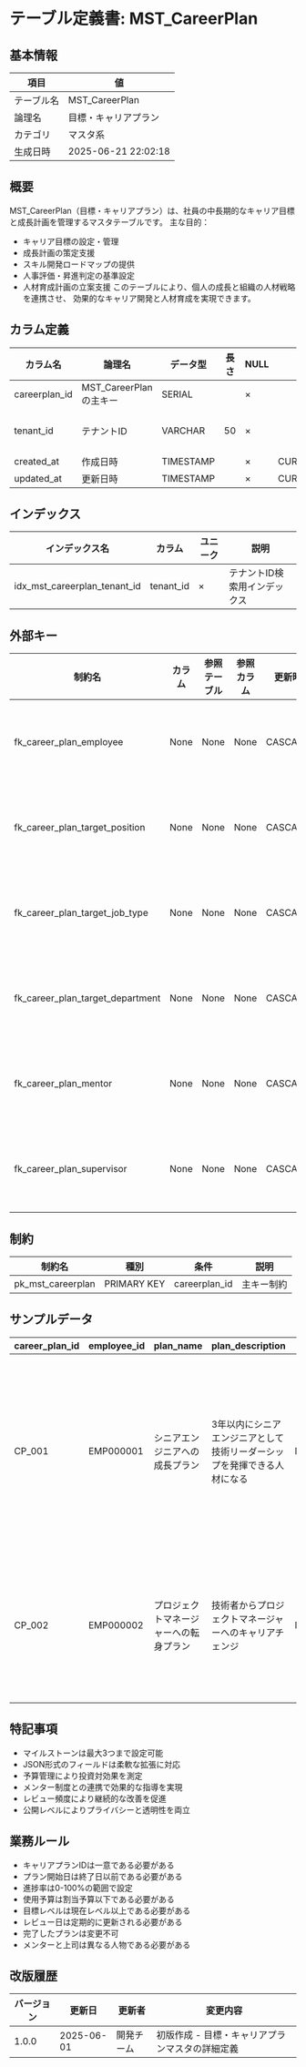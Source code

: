 # テーブル定義書: MST_CareerPlan

## 基本情報

| 項目 | 値 |
|------|-----|
| テーブル名 | MST_CareerPlan |
| 論理名 | 目標・キャリアプラン |
| カテゴリ | マスタ系 |
| 生成日時 | 2025-06-21 22:02:18 |

## 概要

MST_CareerPlan（目標・キャリアプラン）は、社員の中長期的なキャリア目標と成長計画を管理するマスタテーブルです。
主な目的：
- キャリア目標の設定・管理
- 成長計画の策定支援
- スキル開発ロードマップの提供
- 人事評価・昇進判定の基準設定
- 人材育成計画の立案支援
このテーブルにより、個人の成長と組織の人材戦略を連携させ、
効果的なキャリア開発と人材育成を実現できます。


## カラム定義

| カラム名 | 論理名 | データ型 | 長さ | NULL | デフォルト | 説明 |
|----------|--------|----------|------|------|------------|------|
| careerplan_id | MST_CareerPlanの主キー | SERIAL |  | × |  | MST_CareerPlanの主キー |
| tenant_id | テナントID | VARCHAR | 50 | × |  | テナントID（マルチテナント対応） |
| created_at | 作成日時 | TIMESTAMP |  | × | CURRENT_TIMESTAMP | 作成日時 |
| updated_at | 更新日時 | TIMESTAMP |  | × | CURRENT_TIMESTAMP | 更新日時 |

## インデックス

| インデックス名 | カラム | ユニーク | 説明 |
|----------------|--------|----------|------|
| idx_mst_careerplan_tenant_id | tenant_id | × | テナントID検索用インデックス |

## 外部キー

| 制約名 | カラム | 参照テーブル | 参照カラム | 更新時 | 削除時 | 説明 |
|--------|--------|--------------|------------|--------|--------|------|
| fk_career_plan_employee | None | None | None | CASCADE | RESTRICT | 外部キー制約 |
| fk_career_plan_target_position | None | None | None | CASCADE | SET NULL | 外部キー制約 |
| fk_career_plan_target_job_type | None | None | None | CASCADE | SET NULL | 外部キー制約 |
| fk_career_plan_target_department | None | None | None | CASCADE | SET NULL | 外部キー制約 |
| fk_career_plan_mentor | None | None | None | CASCADE | SET NULL | 外部キー制約 |
| fk_career_plan_supervisor | None | None | None | CASCADE | SET NULL | 外部キー制約 |

## 制約

| 制約名 | 種別 | 条件 | 説明 |
|--------|------|------|------|
| pk_mst_careerplan | PRIMARY KEY | careerplan_id | 主キー制約 |

## サンプルデータ

| career_plan_id | employee_id | plan_name | plan_description | plan_type | target_position_id | target_job_type_id | target_department_id | current_level | target_level | plan_start_date | plan_end_date | milestone_1_date | milestone_1_description | milestone_2_date | milestone_2_description | milestone_3_date | milestone_3_description | required_skills | required_certifications | required_experiences | development_actions | training_plan | mentor_id | supervisor_id | plan_status | progress_percentage | last_review_date | next_review_date | review_frequency | success_criteria | risk_factors | support_resources | budget_allocated | budget_used | priority_level | visibility_level | template_id | custom_fields | notes |
|------|------|------|------|------|------|------|------|------|------|------|------|------|------|------|------|------|------|------|------|------|------|------|------|------|------|------|------|------|------|------|------|------|------|------|------|------|------|------|------|
| CP_001 | EMP000001 | シニアエンジニアへの成長プラン | 3年以内にシニアエンジニアとして技術リーダーシップを発揮できる人材になる | MEDIUM_TERM | POS_003 | JOB_001 | None | INTERMEDIATE | SENIOR | 2024-04-01 | 2027-03-31 | 2024-12-31 | AWS認定資格取得、チームリーダー経験 | 2025-12-31 | 大規模プロジェクトのテックリード担当 | 2026-12-31 | 後輩指導、技術選定の主導 | ["Java", "Spring Boot", "AWS", "Docker", "Kubernetes", "チームマネジメント"] | ["AWS認定ソリューションアーキテクト", "PMP"] | ["チームリーダー経験", "大規模システム設計", "後輩指導"] | ["技術研修受講", "社外勉強会参加", "OSS貢献", "技術ブログ執筆"] | ["AWS研修", "リーダーシップ研修", "アーキテクチャ設計研修"] | EMP000010 | EMP000005 | ACTIVE | 25.5 | 2024-03-31 | 2024-06-30 | QUARTERLY | 技術力向上、チーム貢献、後輩育成実績 | 業務多忙による学習時間確保困難、技術変化への対応 | 社内研修制度、書籍購入支援、外部セミナー参加費補助 | 300000.0 | 75000.0 | HIGH | MANAGER | TMPL_ENG_001 | {"specialization": "バックエンド", "preferred_domain": "金融系"} | 本人の強い意欲と上司の全面的なサポートにより順調に進行中 |
| CP_002 | EMP000002 | プロジェクトマネージャーへの転身プラン | 技術者からプロジェクトマネージャーへのキャリアチェンジ | MANAGEMENT | POS_004 | JOB_002 | None | SENIOR | MANAGER | 2024-01-01 | 2025-12-31 | 2024-06-30 | PMP資格取得、小規模プロジェクト管理経験 | 2024-12-31 | 中規模プロジェクトのサブPM担当 | None | None | ["プロジェクト管理", "リーダーシップ", "コミュニケーション", "リスク管理"] | ["PMP", "ITストラテジスト"] | ["プロジェクト管理", "チームマネジメント", "ステークホルダー調整"] | ["PM研修受講", "PMI勉強会参加", "管理業務OJT"] | ["プロジェクトマネジメント基礎", "リーダーシップ研修", "交渉術研修"] | EMP000015 | EMP000008 | ACTIVE | 60.0 | 2024-04-30 | 2024-07-31 | QUARTERLY | PMP取得、プロジェクト成功実績、チーム満足度向上 | 技術からマネジメントへの意識転換、人間関係構築 | PM研修制度、資格取得支援、メンター制度 | 200000.0 | 120000.0 | HIGH | DEPARTMENT | TMPL_MGR_001 | {"management_style": "コーチング重視", "team_size_target": "10-15名"} | 技術的バックグラウンドを活かしたPMとして期待 |

## 特記事項

- マイルストーンは最大3つまで設定可能
- JSON形式のフィールドは柔軟な拡張に対応
- 予算管理により投資対効果を測定
- メンター制度との連携で効果的な指導を実現
- レビュー頻度により継続的な改善を促進
- 公開レベルによりプライバシーと透明性を両立

## 業務ルール

- キャリアプランIDは一意である必要がある
- プラン開始日は終了日以前である必要がある
- 進捗率は0-100%の範囲で設定
- 使用予算は割当予算以下である必要がある
- 目標レベルは現在レベル以上である必要がある
- レビュー日は定期的に更新される必要がある
- 完了したプランは変更不可
- メンターと上司は異なる人物である必要がある

## 改版履歴

| バージョン | 更新日 | 更新者 | 変更内容 |
|------------|--------|--------|----------|
| 1.0.0 | 2025-06-01 | 開発チーム | 初版作成 - 目標・キャリアプランマスタの詳細定義 |